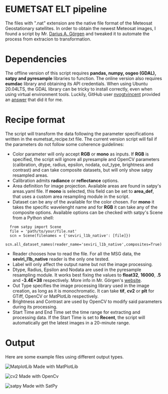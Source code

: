 # EUMETSAT ELT pipeline

The files with ".nat" extension are the native file format of the Meteosat Geostationary satellites. In order to obtain the newest Meteosat images, I found a script by Mr. [Darius A. Görgen](https://www.dariusgoergen.com/contents/blog/2020-06-14-nat2tif/index.html) and tweaked it to automate the process from extracion to transformation.

# Dependencies
The offline version of this script requires **pandas, numpy, osgeo (GDAL), satpy and pyresample** libraries to function. The online version also requires **eumdac** library and obtaining its API credentials. When using Ubuntu 20.04LTS, the GDAL library can be tricky to install correctly, even when using virtual environment tools. Luckily, GitHub user [nvogtvincent](https://github.com/nvogtvincent) provided an [answer](https://github.com/ContinuumIO/anaconda-issues/issues/10351#issuecomment-976661610) that did it for me.

# Recipe format
The script will transform the data following the parameter specifications written in the eumetsat_recipe.txt file. The current version script will fail if the parameters do not follow some coherence guidelines:
* Color parameter will only accept **RGB** or **mono** as inputs. If **RGB** is specified, the script will ignore all pyresample and OpenCV parameters (calibration, dtype, radius, epsilon, nodata, out_type, brightness and contrast) and can take composite datasets, but will only show satpy resampled areas.
* Calibration admits **radiance** or **reflectance** options.
* Area definition for image projection. Available areas are found in satpy's areas.yaml file. If **mono** is selected, this field can be set to **area_def**, that uses a custom area resampling module in the script.
* Dataset can be any of the available for the color chosen. For **mono** it takes the specific wavelenght name and for **RGB** it can take any of the composite options. Available options can be checked with satpy's Scene from a Python shell:
```
  from satpy import Scene
  file = 'path/to/your/file.nat'
  scn = Scene(filenames = {'seviri_l1b_native': [file]})
  scn.all_dataset_names(reader_name='seviri_l1b_native',composites=True)
```
* Reader chooses how to read the file. For all the MSG data, the **seviri_l1b_native** reader is the only one tested.
* Label will only affect the output name but not the image processing.
* Dtype, Radius, Epsilon and Nodata are used in the pyresample resampling module. It works best fixing the values to **float32**, **16000**, **.5** and **-3.4E+38** respectively. More info in Mr. Görgen's [website](https://www.dariusgoergen.com/contents/blog/2020-06-14-nat2tif/index.html).
* Out Type specifies the image processing library used in the image creation, as long as it is monochromatic. It can take **tif**, **cv2** or **plt** for GTiff, OpenCV or MatPlotLib respectively.
* Brightness and Contrast are used by OpenCV to modify said parameters during its processing.
* Start Time and End Time set the time range for extracting and processing data. If the Start Time is set to **Recent**, the script will automatically get the latest images in a 20-minute range.

# Output
Here are some example files using different output types.

![MatplotLib](1315HRV.png "Feb6tHRVplt")
Made with MatPlotLib

![cv2](MSG3_1245_HRV.png "Feb8tHRVcv2")
Made with OpenCv

![satpy](MSG3_1245_rgb_eurol.png "Feb9tHRVsatpy")
Made with SatPy
